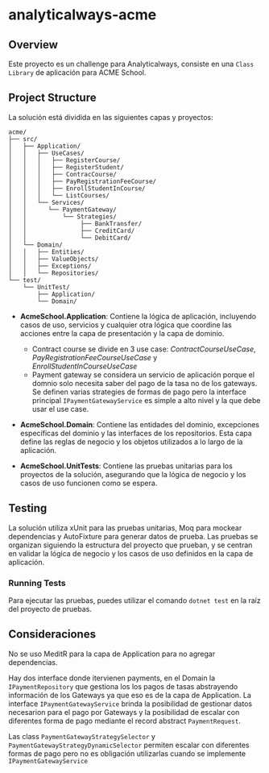 # analyticalways-acme

## Overview

Este proyecto es un challenge para Analyticalways, consiste en una `Class Library` de aplicación para ACME School.

## Project Structure

La solución está dividida en las siguientes capas y proyectos:

```
acme/ 
├── src/ 
│   ├── Application/
│   │   ├── UseCases/
│   │   │   ├── RegisterCourse/
│   │   │   ├── RegisterStudent/
│   │   │   ├── ContracCourse/
│   │   │   ├── PayRegistrationFeeCourse/
│   │   │   ├── EnrollStudentInCourse/
│   │   │   └── ListCourses/
│   │   └── Services/
│   │      └── PaymentGateway/
│   │          └── Strategies/
│   │               ├── BankTransfer/
│   │               ├── CreditCard/
│   │               └── DebitCard/
│   └── Domain/
│   │   ├── Entities/
│   │   ├── ValueObjects/
│   │   ├── Exceptions/
│   │   └── Repositories/
└── test/ 
    └── UnitTest/
        ├── Application/
        └── Domain/        
```
- **AcmeSchool.Application**: Contiene la lógica de aplicación, incluyendo casos de uso, servicios y cualquier otra lógica que coordine las acciones entre la capa de presentación y la capa de dominio.
  - Contract course se divide en 3 use case: *ContractCourseUseCase*, *PayRegistrationFeeCourseUseCase* y *EnrollStudentInCourseUseCase*
  - Payment gateway se considera un servicio de aplicación porque el domnio solo necesita saber del pago de la tasa no de los gateways. Se definen varias strategies de formas de pago pero la interface principal `IPaymentGatewayService` es simple a alto nivel y la que debe usar el use case.

- **AcmeSchool.Domain**: Contiene las entidades del dominio, excepciones específicas del dominio y las interfaces de los repositorios. Esta capa define las reglas de negocio y los objetos utilizados a lo largo de la aplicación.

- **AcmeSchool.UnitTests**: Contiene las pruebas unitarias para los proyectos de la solución, asegurando que la lógica de negocio y los casos de uso funcionen como se espera.

## Testing

La solución utiliza xUnit para las pruebas unitarias, Moq para mockear dependencias y AutoFixture para generar datos de prueba. Las pruebas se organizan siguiendo la estructura del proyecto que prueban, y se centran en validar la lógica de negocio y los casos de uso definidos en la capa de aplicación.

### Running Tests

Para ejecutar las pruebas, puedes utilizar el comando `dotnet test` en la raíz del proyecto de pruebas.

## Consideraciones
No se uso MeditR para la capa de Application para no agregar dependencias.

Hay dos interface donde itervienen payments, en el Domain la `IPaymentRepository` que gestiona los los pagos de tasas abstrayendo información de los Gateways ya que eso es de la capa de Application. La interface `IPaymentGatewayService` brinda la posibilidad de gestionar datos necesarion para el pago por Gateways y la posibilidad de escalar con diferentes forma de pago mediante el record abstract `PaymentRequest`.


Las class `PaymentGatewayStrategySelector` y `PaymentGatewayStrategyDynamicSelector` permiten escalar con diferentes formas de pago pero no es obligación utilizarlas cuando se implemente `IPaymentGatewayService`